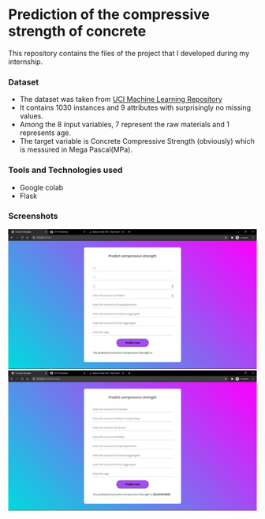 # Prediction of the compressive strength of concrete
This repository contains the files of the project that I developed during my internship.

### Dataset 
- The dataset was taken from  <a href="http://archive.ics.uci.edu/ml/datasets/Concrete+Compressive+Strength">UCI Machine Learning Repository</a> 
- It contains 1030 instances and 9 attributes with surprisingly no missing values. 
- Among the 8 input variables, 7 represent the raw materials and 1 represents age. 
- The target variable is Concrete Compressive Strength (obviously) which is messured in Mega Pascal(MPa).

### Tools and Technologies used
- Google colab
- Flask

### Screenshots

<img src = "/Screenshots/Screenshot1.png" width = "700">

<img src = "/Screenshots/Screenshot2.png" width = "700">




